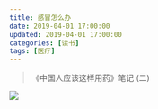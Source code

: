 ```yaml
---
title: 感冒怎么办
date: 2019-04-01 17:00:00
updated: 2019-04-01 17:00:00
categories: [读书]
tags: [医疗]
---
```


> 《中国人应该这样用药》笔记 (二)

![](https://victorblog.nos-eastchina1.126.net/3002/cold.png)